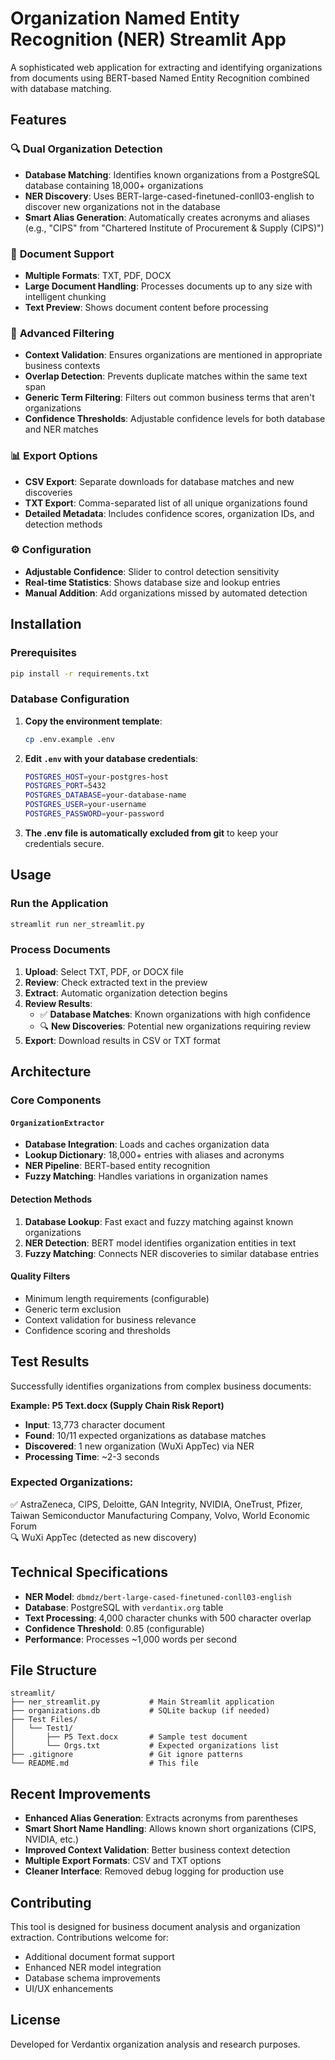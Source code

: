 # Organization Named Entity Recognition (NER) Streamlit App

A sophisticated web application for extracting and identifying organizations from documents using BERT-based Named Entity Recognition combined with database matching.

## Features

### 🔍 **Dual Organization Detection**
- **Database Matching**: Identifies known organizations from a PostgreSQL database containing 18,000+ organizations
- **NER Discovery**: Uses BERT-large-cased-finetuned-conll03-english to discover new organizations not in the database
- **Smart Alias Generation**: Automatically creates acronyms and aliases (e.g., "CIPS" from "Chartered Institute of Procurement & Supply (CIPS)")

### 📄 **Document Support**
- **Multiple Formats**: TXT, PDF, DOCX
- **Large Document Handling**: Processes documents up to any size with intelligent chunking
- **Text Preview**: Shows document content before processing

### 🎯 **Advanced Filtering**
- **Context Validation**: Ensures organizations are mentioned in appropriate business contexts
- **Overlap Detection**: Prevents duplicate matches within the same text span
- **Generic Term Filtering**: Filters out common business terms that aren't organizations
- **Confidence Thresholds**: Adjustable confidence levels for both database and NER matches

### 📊 **Export Options**
- **CSV Export**: Separate downloads for database matches and new discoveries
- **TXT Export**: Comma-separated list of all unique organizations found
- **Detailed Metadata**: Includes confidence scores, organization IDs, and detection methods

### ⚙️ **Configuration**
- **Adjustable Confidence**: Slider to control detection sensitivity
- **Real-time Statistics**: Shows database size and lookup entries
- **Manual Addition**: Add organizations missed by automated detection

## Installation

### Prerequisites
```bash
pip install -r requirements.txt
```

### Database Configuration
1. **Copy the environment template**:
   ```bash
   cp .env.example .env
   ```

2. **Edit `.env` with your database credentials**:
   ```bash
   POSTGRES_HOST=your-postgres-host
   POSTGRES_PORT=5432
   POSTGRES_DATABASE=your-database-name
   POSTGRES_USER=your-username
   POSTGRES_PASSWORD=your-password
   ```

3. **The .env file is automatically excluded from git** to keep your credentials secure.

## Usage

### Run the Application
```bash
streamlit run ner_streamlit.py
```

### Process Documents
1. **Upload**: Select TXT, PDF, or DOCX file
2. **Review**: Check extracted text in the preview
3. **Extract**: Automatic organization detection begins
4. **Review Results**: 
   - ✅ **Database Matches**: Known organizations with high confidence
   - 🔍 **New Discoveries**: Potential new organizations requiring review
5. **Export**: Download results in CSV or TXT format

## Architecture

### Core Components

#### `OrganizationExtractor`
- **Database Integration**: Loads and caches organization data
- **Lookup Dictionary**: 18,000+ entries with aliases and acronyms
- **NER Pipeline**: BERT-based entity recognition
- **Fuzzy Matching**: Handles variations in organization names

#### **Detection Methods**
1. **Database Lookup**: Fast exact and fuzzy matching against known organizations
2. **NER Detection**: BERT model identifies organization entities in text
3. **Fuzzy Matching**: Connects NER discoveries to similar database entries

#### **Quality Filters**
- Minimum length requirements (configurable)
- Generic term exclusion
- Context validation for business relevance
- Confidence scoring and thresholds

## Test Results

Successfully identifies organizations from complex business documents:

**Example: P5 Text.docx (Supply Chain Risk Report)**
- **Input**: 13,773 character document
- **Found**: 10/11 expected organizations as database matches
- **Discovered**: 1 new organization (WuXi AppTec) via NER
- **Processing Time**: ~2-3 seconds

### Expected Organizations:
✅ AstraZeneca, CIPS, Deloitte, GAN Integrity, NVIDIA, OneTrust, Pfizer, Taiwan Semiconductor Manufacturing Company, Volvo, World Economic Forum  
🔍 WuXi AppTec (detected as new discovery)

## Technical Specifications

- **NER Model**: `dbmdz/bert-large-cased-finetuned-conll03-english`
- **Database**: PostgreSQL with `verdantix.org` table
- **Text Processing**: 4,000 character chunks with 500 character overlap
- **Confidence Threshold**: 0.85 (configurable)
- **Performance**: Processes ~1,000 words per second

## File Structure

```
streamlit/
├── ner_streamlit.py           # Main Streamlit application
├── organizations.db           # SQLite backup (if needed)
├── Test Files/
│   └── Test1/
│       ├── P5 Text.docx       # Sample test document
│       └── Orgs.txt           # Expected organizations list
├── .gitignore                 # Git ignore patterns
└── README.md                  # This file
```

## Recent Improvements

- **Enhanced Alias Generation**: Extracts acronyms from parentheses
- **Smart Short Name Handling**: Allows known short organizations (CIPS, NVIDIA, etc.)
- **Improved Context Validation**: Better business context detection
- **Multiple Export Formats**: CSV and TXT options
- **Cleaner Interface**: Removed debug logging for production use

## Contributing

This tool is designed for business document analysis and organization extraction. Contributions welcome for:
- Additional document format support
- Enhanced NER model integration
- Database schema improvements
- UI/UX enhancements

## License

Developed for Verdantix organization analysis and research purposes.